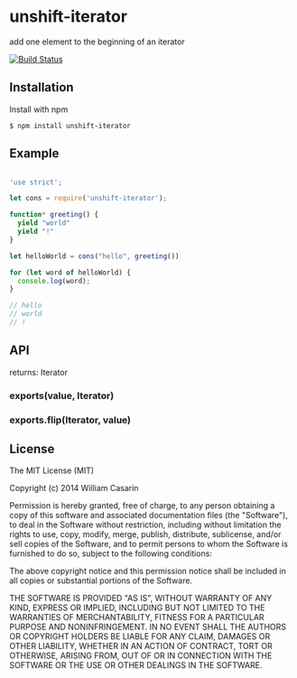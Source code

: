 
# unshift-iterator

  add one element to the beginning of an iterator

  [![Build Status](https://travis-ci.org/jb55/unshift-iterator.svg)](https://travis-ci.org/jb55/unshift-iterator)

## Installation

  Install with npm

    $ npm install unshift-iterator

## Example

```js

'use strict';

let cons = require('unshift-iterator');

function* greeting() {
  yield "world"
  yield "!"
}

let helloWorld = cons("hello", greeting())

for (let word of helloWorld) {
  console.log(word);
}

// hello
// world
// !

```

## API

returns: Iterator

### exports(value, Iterator)

### exports.flip(Iterator, value)

## License

  The MIT License (MIT)

  Copyright (c) 2014 William Casarin

  Permission is hereby granted, free of charge, to any person obtaining a copy
  of this software and associated documentation files (the "Software"), to deal
  in the Software without restriction, including without limitation the rights
  to use, copy, modify, merge, publish, distribute, sublicense, and/or sell
  copies of the Software, and to permit persons to whom the Software is
  furnished to do so, subject to the following conditions:

  The above copyright notice and this permission notice shall be included in
  all copies or substantial portions of the Software.

  THE SOFTWARE IS PROVIDED "AS IS", WITHOUT WARRANTY OF ANY KIND, EXPRESS OR
  IMPLIED, INCLUDING BUT NOT LIMITED TO THE WARRANTIES OF MERCHANTABILITY,
  FITNESS FOR A PARTICULAR PURPOSE AND NONINFRINGEMENT. IN NO EVENT SHALL THE
  AUTHORS OR COPYRIGHT HOLDERS BE LIABLE FOR ANY CLAIM, DAMAGES OR OTHER
  LIABILITY, WHETHER IN AN ACTION OF CONTRACT, TORT OR OTHERWISE, ARISING FROM,
  OUT OF OR IN CONNECTION WITH THE SOFTWARE OR THE USE OR OTHER DEALINGS IN
  THE SOFTWARE.
